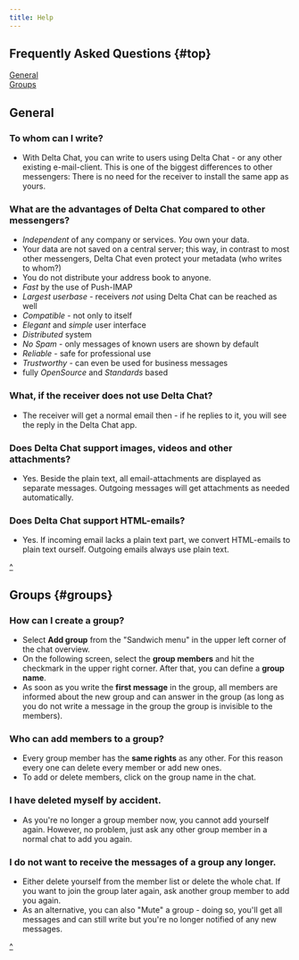 ```yaml
---
title: Help
---
```


## Frequently Asked Questions {#top}

[General](#general)  
[Groups](#groups)  


## General

### To whom can I write?

- With Delta Chat, you can write to users using Delta Chat - or any other existing
  e-mail-client. This is one of the biggest differences to other messengers:
  There is no need for the receiver to install the same app as yours.



### What are the advantages of Delta Chat compared to other messengers?

- _Independent_ of any company or services. _You_ own your data.
- Your data are not saved on a central server; this way, in contrast to most other messengers, Delta Chat even protect your metadata (who writes to whom?)
- You do not distribute your address book to anyone.
- _Fast_ by the use of Push-IMAP
- _Largest userbase_ - receivers _not_ using Delta Chat can be reached as well
- _Compatible_ - not only to itself
- _Elegant_ and _simple_ user interface
- _Distributed_ system
- _No Spam_ - only messages of known users are shown by default
- _Reliable_ - safe for professional use
- _Trustworthy_ - can even be used for business messages
- fully _OpenSource_ and _Standards_ based


### What, if the receiver does not use Delta Chat?

- The receiver will get a normal email then - if he replies to it, you will
  see the reply in the Delta Chat app.


### Does Delta Chat support images, videos and other attachments?

- Yes. Beside the plain text, all email-attachments are displayed as separate
  messages. Outgoing messages will get attachments as needed automatically.


### Does Delta Chat support HTML-emails?

- Yes.  If incoming email lacks a plain text part, we convert HTML-emails to 
  plain text ourself.  Outgoing emails always use plain text. 

[^](#top)


## Groups  {#groups}

### How can I create a group?

- Select **Add group** from the "Sandwich menu" in the upper left corner of the chat overview.
- On the following screen, select the **group members** and hit the checkmark in the upper right corner. After that, you can define a **group name**.
- As soon as you write the **first message** in the group, all members are informed about the new group and can answer in the group (as long as you do not write a message in the group the group is invisible to the members).

### Who can add members to a group?

- Every group member has the **same rights** as any other. For this reason every one can delete every member or add new ones.
- To add or delete members, click on the group name in the chat.

### I have deleted myself by accident.

- As you're no longer a group member now, you cannot add yourself again.  However, no problem, just ask any other group member in a normal chat to add you again.

### I do not want to receive the messages of a group any longer.

- Either delete yourself from the member list or delete the whole chat. If you want to join the group later again, ask another group member to add you again.
- As an alternative, you can also "Mute" a group - doing so, you'll get all messages and can still write but you're no longer notified of any new messages.

[^](#top)
